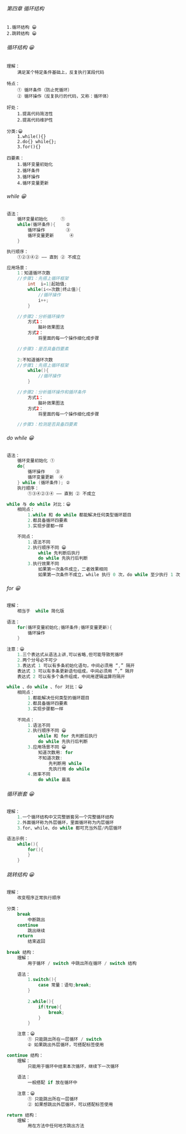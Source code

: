 ###### 第四章 循环结构

    1.循环结构 😀
    2.跳转结构 😀

###### 循环结构 😀
	理解：
		满足某个特定条件基础上，反复执行某段代码
	
	特点：
		① 循环条件（防止死循环）
		② 循环操作（反复执行的代码，又称：循环体）
	
	好处：
		1.提高代码简洁性
		2.提高代码维护性
	
	分类:😀
		1.while(){}
		2.do{} while{};
		3.for(){}
	
	四要素：
		1.循环变量初始化
		2.循环条件
		3.循环操作
		4.循环变量更新
###### while 😀

```java
语法：
	循环变量初始化		①
	while(循环条件){	②
		循环操作		③
		循环变量更新		④
	}

执行顺序：
	①②③④② —— 直到 ② 不成立

应用场景：
	1：知道循环次数
	//步骤1：先搭上循环框架
		int  i=1|起始值;
		while(i<=次数|终止值){
			//循环操作
			i++;
		}

	//步骤2：分析循环操作
		方式1：
			脑补效果图法
		方式2：
			将里面的每一个操作细化成步骤

	//步骤3：是否具备四要素
	
	2:不知道循环次数
	//步骤1：先搭上循环框架
		while(){
			//循环操作
		}

	//步骤2：分析循环操作和循环条件
		方式1：
			脑补效果图法
		方式2：
			将里面的每一个操作细化成步骤

	//步骤3：检测是否具备四要素
```
###### do while 😀

```java
语法：
	循环变量初始化	①
	do{
		循环操作	③
		循环变量更新	④
	} while (循环条件); ②
	执行顺序：
		①③④②③④ —— 直到 ② 不成立

while 与 do while 对比：😀
	相同点：
		1.while 和 do while 都能解决任何类型循环题目
		2.都具备循环四要素
		3.实现步骤都一样

	不同点：
		1.语法不同
		2.执行顺序不同 😀
			while 先判断后执行
			do while 先执行后判断
		3.执行效果不同
			如果第一次条件成立，二者效果相同
			如果第一次条件不成立，while 执行 0 次，do while 至少执行 1 次
```

###### for 😀

```java
理解：
	相当于  while 简化版
	
语法：
	for(循环变量初始化;循环条件;循环变量更新){
		循环操作
	}
	
注意：😀
	1.三个表达式从语法上讲,可以省略,但可能导致死循环
	2.两个分号必不可少
	3.表达式 1 可以有多条初始化语句，中间必须用 “,” 隔开
	表达式 3 可以有多条更新语句组成，中间必须用 “,” 隔开
	表达式 2 可以有多个条件组成，中间用逻辑运算符隔开

while 、do while 、for 对比：😀
	相同点：
		1.都能解决任何类型的循环题目
		2.都具备循环四要素
		3.实现步骤都一样
	
	不同点：
		1.语法不同
		2.执行顺序不同 😀
			while 和 for 先判断后执行
			do while 先执行后判断
		3.应用场景不同 😀
			知道次数用: for 
			不知道次数:
				先判断用 while
				先执行用 do while
		4.效率不同
			do while 最高
```

###### 循环嵌套 😀

```java
理解：
	1.一个循环结构中又完整嵌套另一个完整循环结构
	2.外面循环称为外层循环，里面循环称为内层循环
	3.for、while、do while 都可充当外层/内层循环

语法示例：
	while(){
		for(){
		}
	}
```
###### 跳转结构 😀

```java
理解：
	改变程序正常执行顺序
	
分类：
	break 
    	中断跳出
	continue 
    	跳出继续
	return 
    	结束返回
  
break 结构：
	理解：
		用于循环 / switch 中跳出所在循环 / switch 结构
		
	语法：
		1.switch(){
			case 常量：语句;break;
		}
	
		2.while(){
			if(true){
				break;
			}
		}

	注意：😀
		① 只能跳出所在一层循环 / switch
		② 如果跳出外层循环，可搭配标签使用

continue 结构：
	理解：
		只能用于循环中结束本次循环，继续下一次循环
	
	语法：
		一般搭配 if 放在循环中
	
	注意：😀
		① 只能跳出所在一层循环
		② 如果想跳出外层循环，可以搭配标签使用	

return 结构：
	理解：
		用在方法中任何地方跳出方法
```